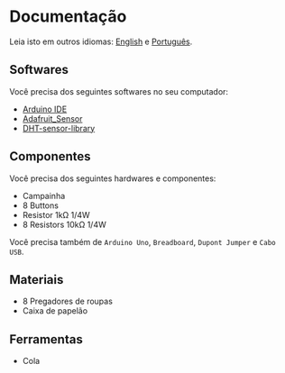 # Documentação

Leia isto em outros idiomas: [English](README.md) e [Português](LEIA-ME.md).

## Softwares

Você precisa dos seguintes softwares no seu computador:

- [Arduino IDE](https://arduino.cc)
- [Adafruit_Sensor](https://github.com/adafruit/adafruit_sensor)
- [DHT-sensor-library](https://github.com/adafruit/DHT-sensor-library)

## Componentes

Você precisa dos seguintes hardwares e componentes:

- Campainha
- 8 Buttons
- Resistor 1kΩ 1/4W
- 8 Resistors 10kΩ 1/4W

Você precisa também de `Arduino Uno`, `Breadboard`, `Dupont Jumper` e `Cabo USB`.

## Materiais

- 8 Pregadores de roupas
- Caixa de papelão

## Ferramentas

- Cola
